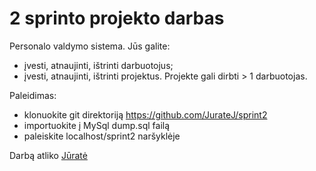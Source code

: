 # 2 sprinto projekto darbas

Personalo valdymo sistema. 
Jūs galite:
  * įvesti, atnaujinti, ištrinti darbuotojus;
  * įvesti, atnaujinti, ištrinti projektus. Projekte gali dirbti > 1 darbuotojas.

Paleidimas:
  * klonuokite git direktoriją https://github.com/JurateJ/sprint2
  * importuokite į MySql dump.sql failą
  * paleiskite localhost/sprint2 naršyklėje

Darbą atliko [Jūratė](https://github.com/JurateJ/sprint2)




